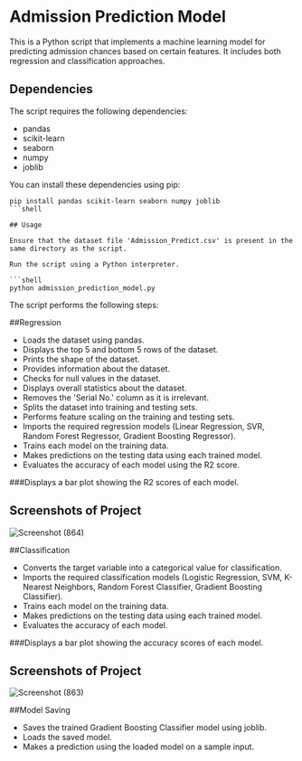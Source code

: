 # Admission Prediction Model

This is a Python script that implements a machine learning model for predicting admission chances based on certain features. It includes both regression and classification approaches.

## Dependencies

The script requires the following dependencies:

- pandas
- scikit-learn
- seaborn
- numpy
- joblib

You can install these dependencies using pip:

```shell
pip install pandas scikit-learn seaborn numpy joblib
```shell

## Usage

Ensure that the dataset file 'Admission_Predict.csv' is present in the same directory as the script.

Run the script using a Python interpreter.

```shell
python admission_prediction_model.py
```

The script performs the following steps:

##Regression
- Loads the dataset using pandas.
- Displays the top 5 and bottom 5 rows of the dataset.
- Prints the shape of the dataset.
- Provides information about the dataset.
- Checks for null values in the dataset.
- Displays overall statistics about the dataset.
- Removes the 'Serial No.' column as it is irrelevant.
- Splits the dataset into training and testing sets.
- Performs feature scaling on the training and testing sets.
- Imports the required regression models (Linear Regression, SVR, Random Forest Regressor, Gradient Boosting Regressor).
- Trains each model on the training data.
- Makes predictions on the testing data using each trained model.
- Evaluates the accuracy of each model using the R2 score.

###Displays a bar plot showing the R2 scores of each model.

## Screenshots of Project
![Screenshot (864)](https://github.com/shreyansh28801/AddmisionPredictionModel/assets/81692600/2846ffee-afb5-4b50-8f9e-477ff2847fc3)

##Classification

- Converts the target variable into a categorical value for classification.
- Imports the required classification models (Logistic Regression, SVM, K-Nearest Neighbors, Random Forest Classifier, Gradient Boosting Classifier).
- Trains each model on the training data.
- Makes predictions on the testing data using each trained model.
- Evaluates the accuracy of each model.

###Displays a bar plot showing the accuracy scores of each model.

## Screenshots of Project
![Screenshot (863)](https://github.com/shreyansh28801/AddmisionPredictionModel/assets/81692600/54a2a0c8-e765-4203-821e-7f35369a4b9e)

##Model Saving
- Saves the trained Gradient Boosting Classifier model using joblib.
- Loads the saved model.
- Makes a prediction using the loaded model on a sample input.
